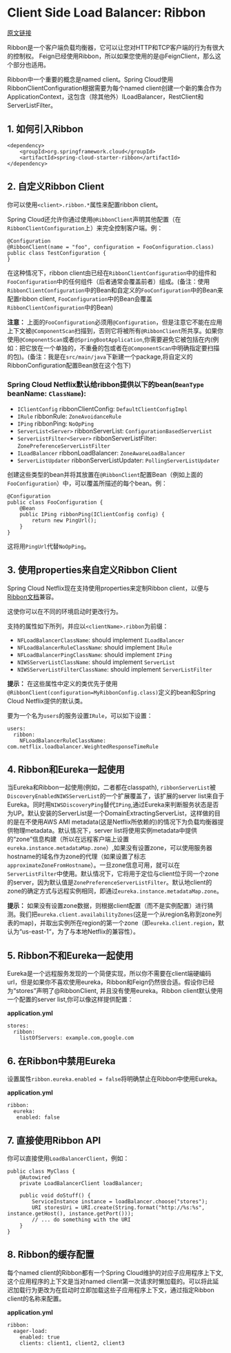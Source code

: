 # Client Side Load Balancer: Ribbon
[原文链接](http://cloud.spring.io/spring-cloud-static/Dalston.SR4/single/spring-cloud.html#spring-cloud-ribbon)

Ribbon是一个客户端负载均衡器，它可以让您对HTTP和TCP客户端的行为有很大的控制权。 Feign已经使用Ribbon，所以如果您使用的是@FeignClient，那么这个部分也适用。

Ribbon中一个重要的概念是named client。Spring Cloud使用RibbonClientConfiguration根据需要为每个named client创建一个新的集合作为ApplicationContext，这包含（除其他外）ILoadBalancer，RestClient和ServerListFilter。

## 1. 如何引入Ribbon
```
<dependency>
    <groupId>org.springframework.cloud</groupId>
    <artifactId>spring-cloud-starter-ribbon</artifactId>
</dependency>
```

## 2. 自定义Ribbon Client

你可以使用`<client>.ribbon.*`属性来配置ribbon client。

Spring Cloud还允许你通过使用`@RibbonClient`声明其他配置（在`RibbonClientConfiguration`上）来完全控制客户端。例：

```
@Configuration
@RibbonClient(name = "foo", configuration = FooConfiguration.class)
public class TestConfiguration {
}
```
在这种情况下，ribbon client由已经在`RibbonClientConfiguration`中的组件和`FooConfiguration`中的任何组件（后者通常会覆盖前者）组成。(备注：使用`RibbonClientConfiguration`中的Bean和自定义的`FooConfiguration`中的Bean来配置ribbon client, `FooConfiguration`中的Bean会覆盖`RibbonClientConfiguration`中的Bean)

**注意：** 上面的`FooConfiguration`必须用`@Configuration`，但是注意它不能在应用上下文被`@ComponentScan`扫描到，否则它将被所有`@RibbonClient`所共享。如果你使用`@ComponentScan`或者`@SpringBootApplication`,你需要避免它被包括在内(例如：把它放在一个单独的，不重叠的包或者在`@ComponentScan`中明确指定要扫描的包)。(备注：我是在`src/main/java`下新建一个package,将自定义的RibbonConfiguration配置Bean放在这个包下)

### Spring Cloud Netflix默认给ribbon提供以下的bean(`BeanType` beanName: `ClassName`):
* `IClientConfig` ribbonClientConfig: `DefaultClientConfigImpl`
* `IRule` ribbonRule: `ZoneAvoidanceRule`
* `IPing` ribbonPing: `NoOpPing`
* `ServerList<Server>` ribbonServerList: `ConfigurationBasedServerList`
* `ServerListFilter<Server>` ribbonServerListFilter: `ZonePreferenceServerListFilter`
* `ILoadBalancer` ribbonLoadBalancer: `ZoneAwareLoadBalancer`
* `ServerListUpdater` ribbonServerListUpdater: `PollingServerListUpdater`

创建这些类型的bean并将其放置在`@RibbonClient`配置Bean（例如上面的`FooConfiguration`）中，可以覆盖所描述的每个bean。例：

```
@Configuration
public class FooConfiguration {
    @Bean
    public IPing ribbonPing(IClientConfig config) {
        return new PingUrl();
    }
}
```
这将用`PingUrl`代替`NoOpPing`。

## 3. 使用properties来自定义Ribbon Client
Spring Cloud Netflix现在支持使用properties来定制Ribbon client，以便与[Ribbon文档](https://github.com/Netflix/ribbon/wiki/Working-with-load-balancers#components-of-load-balancer)兼容。

这使你可以在不同的环境启动时更改行为。

支持的属性如下所列，并应以`<clientName>.ribbon`为前缀：

* `NFLoadBalancerClassName`: should implement `ILoadBalancer`
* `NFLoadBalancerRuleClassName`: should implement `IRule`
* `NFLoadBalancerPingClassName`: should implement `IPing`
* `NIWSServerListClassName`: should implement `ServerList`
* `NIWSServerListFilterClassName`: should implement `ServerListFilter`

**提示：** 在这些属性中定义的类优先于使用`@RibbonClient(configuration=MyRibbonConfig.class)`定义的bean和Spring Cloud Netflix提供的默认类。

要为一个名为`users`的服务设置`IRule`，可以如下设置：

```
users:
  ribbon:
    NFLoadBalancerRuleClassName: com.netflix.loadbalancer.WeightedResponseTimeRule
```
## 4. Ribbon和Eureka一起使用
当Eureka和Ribbon一起使用(例如，二者都在classpath), `ribbonServerList`被`DiscoveryEnabledNIWSServerList`的一个扩展覆盖了，该扩展的server list来自于Eureka。同时用`NIWSDiscoveryPing`替代`IPing`,通过Eureka来判断服务状态是否为UP。默认安装的ServerList是一个DomainExtractingServerList，这样做的目的是在不使用AWS AMI metadata(这是Netflix所依赖的)的情况下为负载均衡器提供物理metadata。默认情况下，server list将使用实例metadata中提供的“zone”信息构建（所以在远程客户端上设置`eureka.instance.metadataMap.zone`）,如果没有设置zone，可以使用服务器hostname的域名作为zone的代理（如果设置了标志`approximateZoneFromHostname`）。一旦zone信息可用，就可以在`ServerListFilter`中使用。默认情况下，它将用于定位与client位于同一个zone的server，因为默认值是`ZonePreferenceServerListFilter`。默认地client的zone的确定方式与远程实例相同，即通过`eureka.instance.metadataMap.zone`。

**提示：** 如果没有设置zone数据，则根据client配置（而不是实例配置）进行猜测。我们把`eureka.client.availabilityZones`(这是一个从region名称到zone列表的map)，并取出实例所在region的第一个zone（即`eureka.client.region`，默认为“us-east-1“，为了与本地Netflix的兼容性）。

## 5. Ribbon不和Eureka一起使用
Eureka是一个远程服务发现的一个简便实现，所以你不需要在client端硬编码url，但是如果你不喜欢使用eureka，Ribbon和Feign仍然很合适。假设你已经为“stores”声明了@RibbonClient, 并且没有使用eureka。Ribbon client默认使用一个配置的server list,你可以像这样提供配置：

**application.yml**

```
stores:
  ribbon:
    listOfServers: example.com,google.com
```
## 6. 在Ribbon中禁用Eureka
设置属性`ribbon.eureka.enabled = false`将明确禁止在Ribbon中使用Eureka。

**application.yml**

```
ribbon:
  eureka:
   enabled: false
```
## 7. 直接使用Ribbon API
你可以直接使用`LoadBalancerClient`，例如：

```
public class MyClass {
    @Autowired
    private LoadBalancerClient loadBalancer;

    public void doStuff() {
        ServiceInstance instance = loadBalancer.choose("stores");
        URI storesUri = URI.create(String.format("http://%s:%s", instance.getHost(), instance.getPort()));
        // ... do something with the URI
    }
}
```
## 8. Ribbon的缓存配置
每个named client的Ribbon都有一个Spring Cloud维护的对应子应用程序上下文,这个应用程序的上下文是当对named client第一次请求时懒加载的。可以将此延迟加载行为更改为在启动时立即加载这些子应用程序上下文，通过指定Ribbon client的名称来配置。

**application.yml**

```
ribbon:
  eager-load:
    enabled: true
    clients: client1, client2, client3
```

